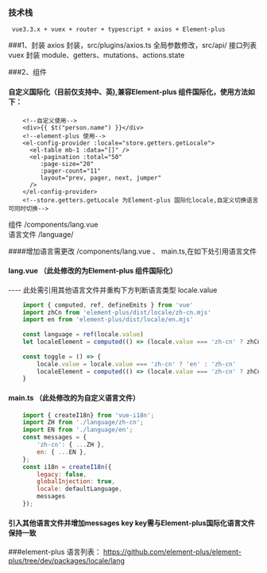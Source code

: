 ### 技术栈
```
 vue3.3.x + vuex + router + typescript + axios + Element-plus
```

###1、封装
axios 封装，src/plugins/axios.ts  全局参数修改，src/api/  接口列表<br>
vuex 封装  module、getters、mutations、actions.state<br>

###2、组件
#### 自定义国际化（目前仅支持中、英),兼容Element-plus 组件国际化，使用方法如下：
```vue
    <!--自定义使用-->
    <div>{{ $t("person.name") }}</div>
    <!--element-plus 使用-->
    <el-config-provider :locale="store.getters.getLocale">
      <el-table mb-1 :data="[]" />
      <el-pagination :total="50"
         :page-size="20"
         :pager-count="11"
         layout="prev, pager, next, jumper"
      />
    </el-config-provider>
    <!--store.getters.getLocale 为Element-plus 国际化locale,自定义切换语言可同时切换-->
```

组件  /components/lang.vue<br>
语言文件 /language/

####增加语言需更改 /components/lang.vue 、 main.ts,在如下处引用语言文件

####  lang.vue （此处修改的为Element-plus 组件国际化）
---- 此处需引用其他语言文件并重构下方判断语言类型 locale.value
```javascript
    import { computed, ref, defineEmits } from 'vue'
    import zhCn from 'element-plus/dist/locale/zh-cn.mjs'
    import en from 'element-plus/dist/locale/en.mjs'
    
    const language = ref(locale.value)
    let localeElement = computed(() => (locale.value === 'zh-cn' ? zhCn : en))
    
    const toggle = () => {
        locale.value = locale.value === 'zh-cn' ? 'en' : 'zh-cn'
        localeElement = computed(() => (locale.value === 'zh-cn' ? zhCn : en))
    }
```
####  main.ts （此处修改的为自定义语言文件）
```javascript
    import { createI18n} from 'vue-i18n';
    import ZH from './language/zh-cn';
    import EN from './language/en';
    const messages = {
        'zh-cn': { ...ZH },
        en: { ...EN },
    };
    const i18n = createI18n({
        legacy: false,
        globalInjection: true,
        locale: defaultLanguage,
        messages
    });
```
#### 引入其他语言文件并增加messages  key   key需与Element-plus国际化语言文件保持一致
###element-plus 语言列表：
https://github.com/element-plus/element-plus/tree/dev/packages/locale/lang

